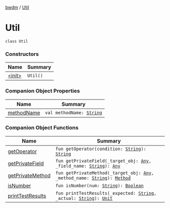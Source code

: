 [bwdm](../index.md) / [Util](./index.md)

# Util

`class Util`

### Constructors

| Name | Summary |
|---|---|
| [&lt;init&gt;](-init-.md) | `Util()` |

### Companion Object Properties

| Name | Summary |
|---|---|
| [methodName](method-name.md) | `val methodName: `[`String`](https://kotlinlang.org/api/latest/jvm/stdlib/kotlin/-string/index.html) |

### Companion Object Functions

| Name | Summary |
|---|---|
| [getOperator](get-operator.md) | `fun getOperator(condition: `[`String`](https://kotlinlang.org/api/latest/jvm/stdlib/kotlin/-string/index.html)`): `[`String`](https://kotlinlang.org/api/latest/jvm/stdlib/kotlin/-string/index.html) |
| [getPrivateField](get-private-field.md) | `fun getPrivateField(_target_obj: `[`Any`](https://kotlinlang.org/api/latest/jvm/stdlib/kotlin/-any/index.html)`, _field_name: `[`String`](https://kotlinlang.org/api/latest/jvm/stdlib/kotlin/-string/index.html)`): `[`Any`](https://kotlinlang.org/api/latest/jvm/stdlib/kotlin/-any/index.html) |
| [getPrivateMethod](get-private-method.md) | `fun getPrivateMethod(_target_obj: `[`Any`](https://kotlinlang.org/api/latest/jvm/stdlib/kotlin/-any/index.html)`, _method_name: `[`String`](https://kotlinlang.org/api/latest/jvm/stdlib/kotlin/-string/index.html)`): `[`Method`](http://docs.oracle.com/javase/6/docs/api/java/lang/reflect/Method.html) |
| [isNumber](is-number.md) | `fun isNumber(num: `[`String`](https://kotlinlang.org/api/latest/jvm/stdlib/kotlin/-string/index.html)`): `[`Boolean`](https://kotlinlang.org/api/latest/jvm/stdlib/kotlin/-boolean/index.html) |
| [printTestResults](print-test-results.md) | `fun printTestResults(_expected: `[`String`](https://kotlinlang.org/api/latest/jvm/stdlib/kotlin/-string/index.html)`, _actual: `[`String`](https://kotlinlang.org/api/latest/jvm/stdlib/kotlin/-string/index.html)`): `[`Unit`](https://kotlinlang.org/api/latest/jvm/stdlib/kotlin/-unit/index.html) |
